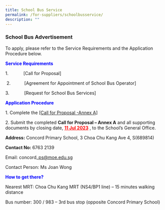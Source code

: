 ```yaml
---
title: School Bus Service
permalink: /for-suppliers/schoolbusservice/
description: ""
---
```

<h3>School Bus Advertisement</h3>

To apply, please refer to the Service Requirements and the Application Procedure below.

<b style="color:blue">Service Requirements</b>

1.&nbsp;&nbsp;&nbsp;&nbsp;&nbsp;&nbsp;&nbsp;&nbsp;&nbsp;&nbsp;&nbsp; \[Call for Proposal\]

&nbsp;2.&nbsp;&nbsp;&nbsp;&nbsp;&nbsp;&nbsp;&nbsp;&nbsp;&nbsp;&nbsp; \[Agreement for Appointment of School Bus Operator\]

3.&nbsp;&nbsp;&nbsp;&nbsp;&nbsp;&nbsp;&nbsp;&nbsp;&nbsp;&nbsp;&nbsp; \[Request for School Bus Services\]

<b style="color:blue">Application Procedure</b>

1\. Complete the <a href="/files/application%20procedure_complete%20the%20call%20for%20proposal%20-%20annex%20a%20(version%20june%202023).pdf" target="_blank" rel="noopener noreferrer">[Call for Proposal -Annex A]</a><br>

2\. Submit the completed <b>Call for Proposal – Annex A</b> and all supporting documents by closing date, <b style="color:red"><u>11 Jul 2023</u></b> , to the School’s General Office.

<b>Address:</b> Concord Primary School, 3 Choa Chu Kang Ave 4, S(689814)

<b>Contact No: </b>6763 2139

Email: concord\_ps@moe.edu.sg

Contact Person: Ms Joan Wong&nbsp;

<b style="color:blue">How to get there?</b>

Nearest MRT: Choa Chu Kang MRT (NS4/BP1 line) – 15 minutes walking distance

Bus number: 300 / 983 – 3rd bus stop (opposite Concord Primary School)